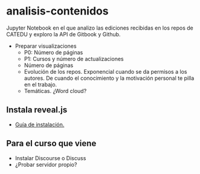 # analisis-contenidos

Jupyter Notebook en el que analizo las ediciones recibidas en los repos de CATEDU y exploro la API de Gitbook y Github.

* Preparar visualizaciones
    * P0: Número de páginas
    * P1: Cursos y número de actualizaciones
    * Número de páginas
    * Evolución de los repos. Exponencial cuando se da permisos a los autores. De cuando el conocimiento y la motivación personal te pilla en el trabajo.
    * Temáticas. ¿Word cloud?

## Instala reveal.js
* [Guía de instalación.](https://github.com/hakimel/reveal.js#full-setup)

## Para el curso que viene
* Instalar Discourse o Discuss
* ¿Probar servidor propio?
